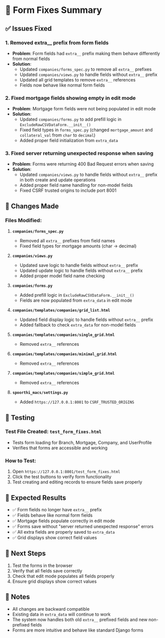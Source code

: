 # 🔧 Form Fixes Summary

## ✅ Issues Fixed

### 1. **Removed extra__ prefix from form fields**
- **Problem**: Form fields had `extra__` prefix making them behave differently from normal fields
- **Solution**: 
  - Updated `companies/forms_spec.py` to remove all `extra__` prefixes
  - Updated `companies/views.py` to handle fields without `extra__` prefix
  - Updated all grid templates to remove `extra__` references
  - Fields now behave like normal form fields

### 2. **Fixed mortgage fields showing empty in edit mode**
- **Problem**: Mortgage form fields were not being populated in edit mode
- **Solution**:
  - Updated `companies/forms.py` to add prefill logic in `ExcludeRawCSVDataForm.__init__()`
  - Fixed field types in `forms_spec.py` (changed `mortgage_amount` and `collateral_val` from `char` to `decimal`)
  - Added proper field initialization from `extra_data`

### 3. **Fixed server returning unexpected response when saving**
- **Problem**: Forms were returning 400 Bad Request errors when saving
- **Solution**:
  - Updated `companies/views.py` to handle fields without `extra__` prefix in both create and update operations
  - Added proper field name handling for non-model fields
  - Fixed CSRF trusted origins to include port 8001

## 🔄 Changes Made

### Files Modified:

1. **`companies/forms_spec.py`**
   - Removed all `extra__` prefixes from field names
   - Fixed field types for mortgage amounts (char → decimal)

2. **`companies/views.py`**
   - Updated save logic to handle fields without `extra__` prefix
   - Updated update logic to handle fields without `extra__` prefix
   - Added proper model field name checking

3. **`companies/forms.py`**
   - Added prefill logic in `ExcludeRawCSVDataForm.__init__()`
   - Fields are now populated from `extra_data` in edit mode

4. **`companies/templates/companies/grid_list.html`**
   - Updated field display logic to handle fields without `extra__` prefix
   - Added fallback to check `extra_data` for non-model fields

5. **`companies/templates/companies/single_grid.html`**
   - Removed `extra__` references

6. **`companies/templates/companies/minimal_grid.html`**
   - Removed `extra__` references

7. **`companies/templates/companies/simple_grid.html`**
   - Removed `extra__` references

8. **`spoorthi_macs/settings.py`**
   - Added `https://127.0.0.1:8001` to `CSRF_TRUSTED_ORIGINS`

## 🧪 Testing

### Test File Created: `test_form_fixes.html`
- Tests form loading for Branch, Mortgage, Company, and UserProfile
- Verifies that forms are accessible and working

### How to Test:
1. Open `https://127.0.0.1:8001/test_form_fixes.html`
2. Click the test buttons to verify form functionality
3. Test creating and editing records to ensure fields save properly

## 🎯 Expected Results

- ✅ Form fields no longer have `extra__` prefix
- ✅ Fields behave like normal form fields
- ✅ Mortgage fields populate correctly in edit mode
- ✅ Forms save without "server returned unexpected response" errors
- ✅ All extra fields are properly saved to `extra_data`
- ✅ Grid displays show correct field values

## 🚀 Next Steps

1. Test the forms in the browser
2. Verify that all fields save correctly
3. Check that edit mode populates all fields properly
4. Ensure grid displays show correct values

## 📝 Notes

- All changes are backward compatible
- Existing data in `extra_data` will continue to work
- The system now handles both old `extra__` prefixed fields and new non-prefixed fields
- Forms are more intuitive and behave like standard Django forms
